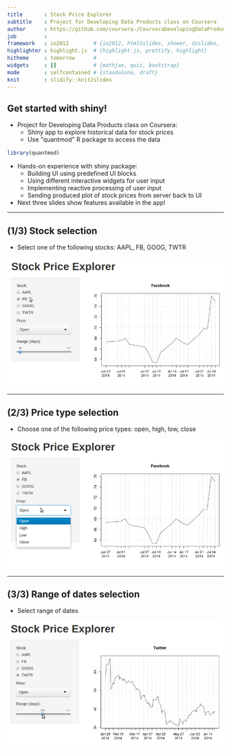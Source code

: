 ```yaml
---
title       : Stock Price Explorer
subtitle    : Project for Developing Data Products class on Coursera
author      : https://github.com/coursera-/CourseraDevelopingDataProductsSlidify
job         : 
framework   : io2012        # {io2012, html5slides, shower, dzslides, ...}
highlighter : highlight.js  # {highlight.js, prettify, highlight}
hitheme     : tomorrow      # 
widgets     : []            # {mathjax, quiz, bootstrap}
mode        : selfcontained # {standalone, draft}
knit        : slidify::knit2slides
---
```


## Get started with shiny!

* Project for Developing Data Products class on Coursera:
  * Shiny app to explore historical data for stock prices
  * Use "quantmod" R package to access the data

```r
library(quantmod)
```
* Hands-on experience with shiny package:
  * Building UI using predefined UI blocks
  * Using different interactive widgets for user input
  * Implementing reactive processing of user input
  * Sending produced plot of stock prices from server back to UI
* Next three slides show features available in the app!

---

## (1/3) Stock selection

* Select one of the following stocks: AAPL, FB, GOOG, TWTR

!["stock selection"](assets/img/s1.png)

---

## (2/3) Price type selection

* Choose one of the following price types: open, high, low, close

!["stock selection"](assets/img/s2.png)

---

## (3/3) Range of dates selection

* Select range of dates 

!["stock selection"](assets/img/s3.png)

